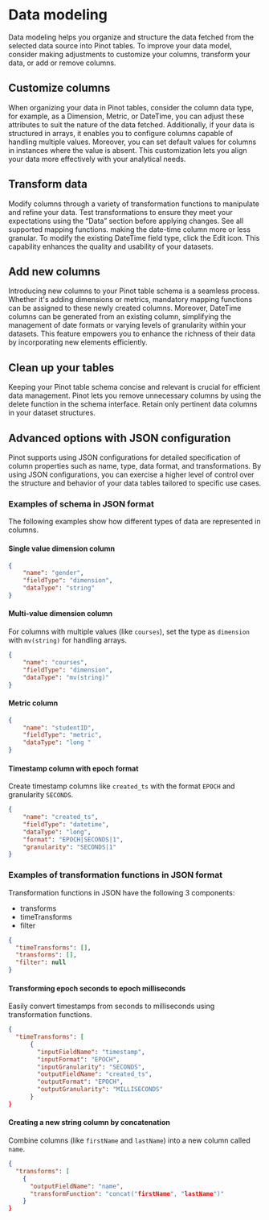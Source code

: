 # Data modeling

Data modeling helps you organize and structure the data fetched from the selected data source into Pinot tables. 
To improve your data model, consider making adjustments to customize your columns, transform your data, or add or remove columns.

## Customize columns

When organizing your data in Pinot tables, consider the column data type, for example, as a Dimension, Metric, or DateTime, you can adjust these attributes to suit the nature of the data fetched. Additionally, if your data is structured in arrays, it enables you to configure columns capable of handling multiple values. Moreover, you can set default values for columns in instances where the value is absent. This customization lets you align your data more effectively with your analytical needs.

## Transform data

Modify columns through a variety of transformation functions to manipulate and refine your data. Test transformations to ensure they meet your expectations using the “Data” section before applying changes. See all supported mapping functions. making the date-time column more or less granular. To modify the existing DateTime field type, click the Edit icon. This capability enhances the quality and usability of your datasets.

## Add new columns

Introducing new columns to your Pinot table schema is a seamless process. Whether it's adding dimensions or metrics, mandatory mapping functions can be assigned to these newly created columns. Moreover, DateTime columns can be generated from an existing column, simplifying the management of date formats or varying levels of granularity within your datasets. This feature empowers you to enhance the richness of their data by incorporating new elements efficiently.

## Clean up your tables

Keeping your Pinot table schema concise and relevant is crucial for efficient data management. Pinot lets you remove unnecessary columns by using the delete function in the schema interface. Retain only pertinent data columns in your dataset structures.

## Advanced options with JSON configuration

Pinot supports using JSON configurations for detailed specification of column properties such as name, type, data format, and transformations. By using JSON configurations, you can exercise a higher level of control over the structure and behavior of your data tables tailored to specific use cases.

### Examples of schema in JSON format

The following examples show how different types of data are represented in columns.

#### Single value dimension column

```json
{
    "name": "gender",
    "fieldType": "dimension",
    "dataType": "string"
}
```

#### Multi-value dimension column

For columns with multiple values (like `courses`), set the type as `dimension` with `mv(string)` for handling arrays.

```json
{
    "name": "courses",
    "fieldType": "dimension",
    "dataType": "mv(string)"
}
```

#### Metric column
   
```json
{
    "name": "studentID",
    "fieldType": "metric",
    "dataType": "long "
}
```

#### Timestamp column with epoch format

Create timestamp columns like `created_ts` with the format `EPOCH` and granularity `SECONDS`.

```json
{
    "name": "created_ts",
    "fieldType": "datetime",
    "dataType": "long",
    "format": "EPOCH|SECONDS|1",
    "granularity": "SECONDS|1"
}
```

### Examples of transformation functions in JSON format

Transformation functions in JSON have the following 3 components:
- transforms
- timeTransforms
- filter

```json
{
  "timeTransforms": [],
  "transforms": [],
  "filter": null
}
```

#### Transforming epoch seconds to epoch milliseconds

Easily convert timestamps from seconds to milliseconds using transformation functions.

```json
{
  "timeTransforms": [
      {
        "inputFieldName": "timestamp",
        "inputFormat": "EPOCH",
        "inputGranularity": "SECONDS",
        "outputFieldName": "created_ts",
        "outputFormat": "EPOCH",
        "outputGranularity": "MILLISECONDS"
      }
}
```

#### Creating a new string column by concatenation

Combine columns (like `firstName` and `lastName`) into a new column called `name`.

```json
{
  "transforms": [
    {
      "outputFieldName": "name",
      "transformFunction": "concat("firstName", "lastName")"
    }
}
```
